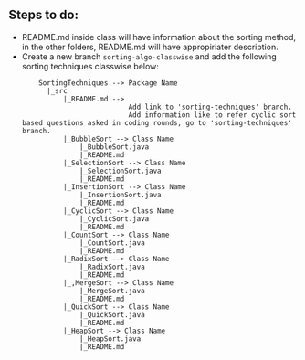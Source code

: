## Steps to do:
  - README.md inside class will have information about the sorting method, in the other folders, README.md will have appropiriater description.
  - Create a new branch `sorting-algo-classwise` and add the following sorting techniques classwise below:
    ```
        SortingTechniques --> Package Name
          |_src
              |_README.md -->
                              Add link to 'sorting-techniques' branch.
                              Add information like to refer cyclic sort based questions asked in coding rounds, go to 'sorting-techniques' branch.
              |_BubbleSort --> Class Name
                  |_BubbleSort.java
                  |_README.md
              |_SelectionSort --> Class Name
                  |_SelectionSort.java
                  |_README.md
              |_InsertionSort --> Class Name
                  |_InsertionSort.java
                  |_README.md
              |_CyclicSort --> Class Name
                  |_CyclicSort.java
                  |_README.md 
              |_CountSort --> Class Name
                  |_CountSort.java
                  |_README.md
              |_RadixSort --> Class Name
                  |_RadixSort.java
                  |_README.md
              |_,MergeSort --> Class Name
                  |_MergeSort.java
                  |_README.md
              |_QuickSort --> Class Name
                  |_QuickSort.java
                  |_README.md
              |_HeapSort --> Class Name
                  |_HeapSort.java
                  |_README.md
          
